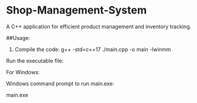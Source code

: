 # Shop-Management-System

A C++ application for efficient product management and inventory tracking.

##Usage:

1. Compile the code:
 g++ -std=c++17 ./main.cpp -o main -lwinmm

Run the executable file:

For Windows:

Windows command prompt to run main.exe:

main.exe
